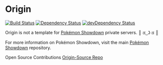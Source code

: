 # Origin

[![Build Status](https://travis-ci.com/TheFenderStory/Origin.svg?token=9q3GhyANxzEm2iwFp7D5&branch=master)](https://travis-ci.com/TheFenderStory/Origin)
[![Dependency Status](https://david-dm.org/CreaturePhil/Showdown-Boilerplate.svg)](https://david-dm.org/CreaturePhil/Showdown-Boilerplate)
[![devDependency Status](https://david-dm.org/CreaturePhil/Showdown-Boilerplate/dev-status.svg)](https://david-dm.org/CreaturePhil/Showdown-Boilerplate#info=devDependencies)

Origin is not a template for [Pokémon Showdown](https://github.com/Zarel/Pokemon-Showdown)
private servers. ║ ಡ ͜ ʖ ಡ ║

For more information on Pokémon Showdown, visit the main
[Pokémon Showdown](https://github.com/Zarel/Pokemon-Showdown) repository.

Open Source Contributions [Origin-Source Repo](https://github.com/Origin-Devs/Origin-Source)
